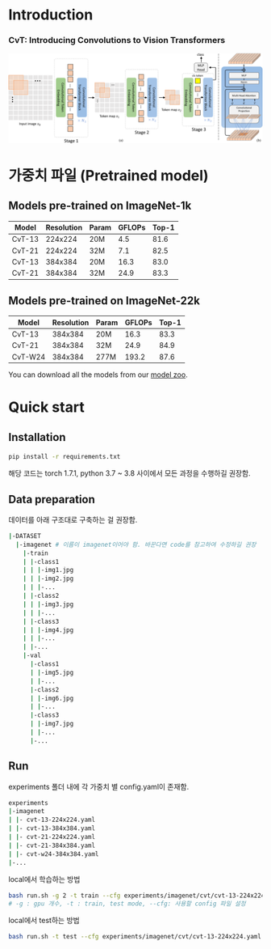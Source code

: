 # Introduction
### CvT: Introducing Convolutions to Vision Transformers

![](figures/pipeline.svg)

# 가중치 파일 (Pretrained model)
## Models pre-trained on ImageNet-1k
| Model  | Resolution | Param | GFLOPs | Top-1 |
|--------|------------|-------|--------|-------|
| CvT-13 | 224x224    | 20M   | 4.5    | 81.6  |
| CvT-21 | 224x224    | 32M   | 7.1    | 82.5  |
| CvT-13 | 384x384    | 20M   | 16.3   | 83.0  |
| CvT-21 | 384x384    | 32M   | 24.9   | 83.3  |

## Models pre-trained on ImageNet-22k
| Model   | Resolution | Param | GFLOPs | Top-1 |
|---------|------------|-------|--------|-------|
| CvT-13  | 384x384    | 20M   | 16.3   | 83.3  |
| CvT-21  | 384x384    | 32M   | 24.9   | 84.9  |
| CvT-W24 | 384x384    | 277M  | 193.2  | 87.6  |

You can download all the models from our [model zoo](https://1drv.ms/u/s!AhIXJn_J-blW9RzF3rMW7SsLHa8h?e=blQ0Al).


# Quick start
## Installation

``` sh
pip install -r requirements.txt 
```

해당 코드는 torch 1.7.1, python 3.7 ~ 3.8 사이에서 모든 과정을 수행하길 권장함.

## Data preparation
데이터를 아래 구조대로 구축하는 걸 권장함.
``` sh
|-DATASET
  |-imagenet # 이름이 imagenet이어야 함. 바꾼다면 code를 참고하여 수정하길 권장
    |-train
    | |-class1
    | | |-img1.jpg
    | | |-img2.jpg
    | | |-...
    | |-class2
    | | |-img3.jpg
    | | |-...
    | |-class3
    | | |-img4.jpg
    | | |-...
    | |-...
    |-val
      |-class1
      | |-img5.jpg
      | |-...
      |-class2
      | |-img6.jpg
      | |-...
      |-class3
      | |-img7.jpg
      | |-...
      |-...
```

## Run
experiments 폴더 내에 각 가중치 별 config.yaml이 존재함.

``` sh
experiments
|-imagenet
| |- cvt-13-224x224.yaml
| |- cvt-13-384x384.yaml
| |- cvt-21-224x224.yaml
| |- cvt-21-384x384.yaml
| |- cvt-w24-384x384.yaml
|-...
```

local에서 학습하는 방법

``` sh
bash run.sh -g 2 -t train --cfg experiments/imagenet/cvt/cvt-13-224x224.yaml
# -g : gpu 개수, -t : train, test mode, --cfg: 사용할 config 파일 설정
```

local에서 test하는 방법
``` sh
bash run.sh -t test --cfg experiments/imagenet/cvt/cvt-13-224x224.yaml TEST MODEL_FILE ${PRETRAINED_MODLE_FILE}
```